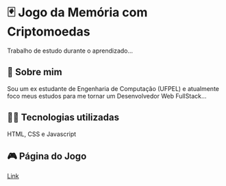 
# 🃏 Jogo da Memória com Criptomoedas
Trabalho de estudo durante o aprendizado...



## 🚀 Sobre mim
Sou um ex estudante de Engenharia de Computação (UFPEL) e atualmente foco meus estudos para me tornar um Desenvolvedor Web FullStack...


## 👨‍💻 Tecnologias utilizadas
HTML, CSS e Javascript



## 🎮 Página do Jogo
[Link](https://natha6dev.github.io/matching-game-crypto/ "matching game")
